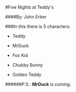#Five Nights at Teddy's

####By: John Erber

###In this there is 5 characters:

* Teddy

* MrDuck

* Fox Kid

* Chubby Bunny

* Golden Teddy

######P.S.: **MrDuck** is _coming_.